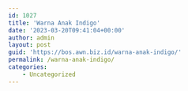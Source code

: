 ```yaml
---
id: 1027
title: 'Warna Anak Indigo'
date: '2023-03-20T09:41:04+00:00'
author: admin
layout: post
guid: 'https://bos.awn.biz.id/warna-anak-indigo/'
permalink: /warna-anak-indigo/
categories:
    - Uncategorized
---
```


